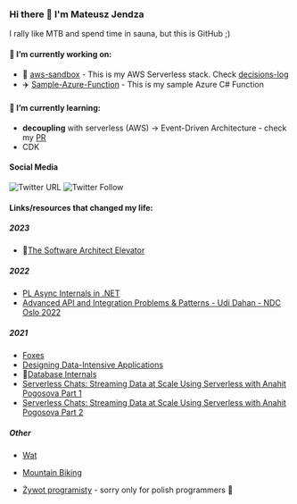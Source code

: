 ### Hi there 👋 I'm Mateusz Jendza

I rally like MTB and spend time in sauna, but this is GitHub ;)

#### 🔭 I’m currently working on:

-   :rocket: [aws-sandbox](https://github.com/mjendza/aws-sandbox) - This is my AWS Serverless stack. Check [decisions-log](https://github.com/mjendza/aws-sandbox#decisions-log)
-   :airplane: [Sample-Azure-Function](https://github.com/mjendza/AzureFunctionSandbox) - This is my sample Azure C# Function

#### 🌱 I’m currently learning:

-   **decoupling** with serverless (AWS) -> Event-Driven Architecture - check my [PR](https://github.com/mjendza/aws-sandbox/pull/22)
-   CDK

#### Social Media

![Twitter URL](https://img.shields.io/twitter/url?style=social&url=https%3A%2F%2Ftwitter.com%2Fmjendza)
![Twitter Follow](https://img.shields.io/twitter/follow/mjendza?style=social)

#### Links/resources that changed my life:

##### 2023
- 📖[The Software Architect Elevator](https://www.amazon.com/Software-Architect-Elevator-Redefining-Architects/dp/1492077542)

##### 2022
- [PL Async Internals in .NET](https://www.youtube.com/watch?v=OfLK1a1jUjU&t=2862s)
- [Advanced API and Integration Problems & Patterns - Udi Dahan - NDC Oslo 2022](https://www.youtube.com/watch?v=vNouCMGP1eE)
##### 2021
-   [Foxes](https://sprocketfox.io/xssfox/2021/01/18/pipeline/)
-   [Designing Data-Intensive Applications](https://www.amazon.com/_/dp/1449373321)
-   📖[Database Internals](https://www.amazon.com/_/dp/1492040347)
-   [Serverless Chats: Streaming Data at Scale Using Serverless with Anahit Pogosova Part 1](https://open.spotify.com/episode/117MX2HHDcOGWFcw8XBoA5)
-   [Serverless Chats: Streaming Data at Scale Using Serverless with Anahit Pogosova Part 2](https://open.spotify.com/episode/0s1zyqP21k6LwECLZAxSje)
##### Other
-   [Wat](https://www.destroyallsoftware.com/talks/wat)

-   [Mountain Biking](https://www.youtube.com/watch?v=WPVRU7jSYkQ)
-   [Żywot programisty](https://youtu.be/_q-l6Cn6WxY) - sorry only for polish programmers :construction_worker:

<!--
**mjendza/mjendza** is a ✨ _special_ ✨ repository because its `README.md` (this file) appears on your GitHub profile.

Here are some ideas to get you started:

 ...
- 🌱 I’m currently learning ...
- 👯 I’m looking to collaborate on ...
- 🤔 I’m looking for help with ...
- 💬 Ask me about ...
- 📫 How to reach me: ...
- 😄 Pronouns: ...
- ⚡ Fun fact: ...
-->
